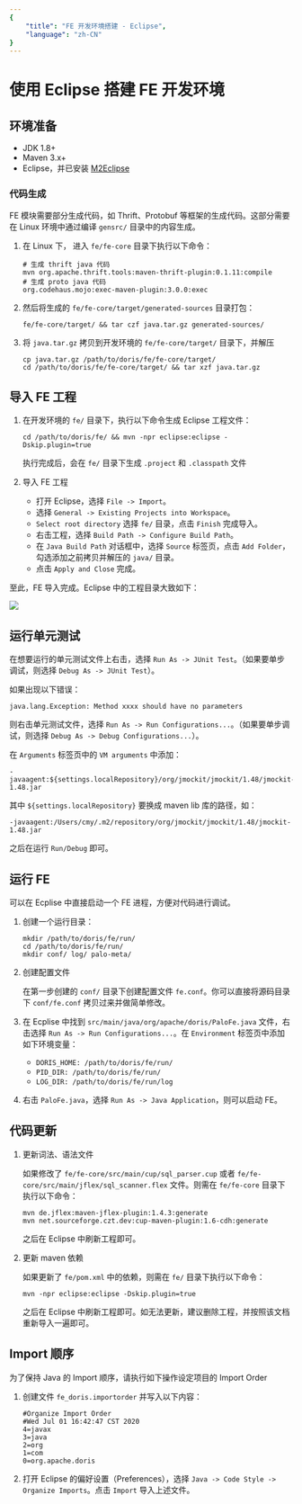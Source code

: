 ```yaml
---
{
    "title": "FE 开发环境搭建 - Eclipse",
    "language": "zh-CN"
}
---
```


<!-- 
Licensed to the Apache Software Foundation (ASF) under one
or more contributor license agreements.  See the NOTICE file
distributed with this work for additional information
regarding copyright ownership.  The ASF licenses this file
to you under the Apache License, Version 2.0 (the
"License"); you may not use this file except in compliance
with the License.  You may obtain a copy of the License at

  http://www.apache.org/licenses/LICENSE-2.0

Unless required by applicable law or agreed to in writing,
software distributed under the License is distributed on an
"AS IS" BASIS, WITHOUT WARRANTIES OR CONDITIONS OF ANY
KIND, either express or implied.  See the License for the
specific language governing permissions and limitations
under the License.
-->

# 使用 Eclipse 搭建 FE 开发环境

## 环境准备

* JDK 1.8+
* Maven 3.x+
* Eclipse，并已安装 [M2Eclipse](http://www.eclipse.org/m2e/)

### 代码生成

FE 模块需要部分生成代码，如 Thrift、Protobuf 等框架的生成代码。这部分需要在 Linux 环境中通过编译 `gensrc/` 目录中的内容生成。

1. 在 Linux 下， 进入 `fe/fe-core` 目录下执行以下命令：
   ```
   # 生成 thrift java 代码
   mvn org.apache.thrift.tools:maven-thrift-plugin:0.1.11:compile
   # 生成 proto java 代码
   org.codehaus.mojo:exec-maven-plugin:3.0.0:exec
   ```
    
2. 然后将生成的 `fe/fe-core/target/generated-sources` 目录打包：

    `fe/fe-core/target/ && tar czf java.tar.gz generated-sources/`

3. 将 `java.tar.gz` 拷贝到开发环境的 `fe/fe-core/target/` 目录下，并解压

    ```
    cp java.tar.gz /path/to/doris/fe/fe-core/target/
    cd /path/to/doris/fe/fe-core/target/ && tar xzf java.tar.gz
    ```

## 导入 FE 工程

1. 在开发环境的 `fe/` 目录下，执行以下命令生成 Eclipse 工程文件：

    `cd /path/to/doris/fe/ && mvn -npr eclipse:eclipse -Dskip.plugin=true`
    
    执行完成后，会在 `fe/` 目录下生成 `.project` 和 `.classpath` 文件

2. 导入 FE 工程

    * 打开 Eclipse，选择 `File -> Import`。
    * 选择 `General -> Existing Projects into Workspace`。
    * `Select root directory` 选择 `fe/` 目录，点击 `Finish` 完成导入。
    * 右击工程，选择 `Build Path -> Configure Build Path`。
    * 在 `Java Build Path` 对话框中，选择 `Source` 标签页，点击 `Add Folder`，勾选添加之前拷贝并解压的 `java/` 目录。
    * 点击 `Apply and Close` 完成。

至此，FE 导入完成。Eclipse 中的工程目录大致如下：

![](/images/eclipse-import-fe-project-1.png)

## 运行单元测试

在想要运行的单元测试文件上右击，选择 `Run As -> JUnit Test`。（如果要单步调试，则选择 `Debug As -> JUnit Test`）。

如果出现以下错误：

```
java.lang.Exception: Method xxxx should have no parameters
```

则右击单元测试文件，选择 `Run As -> Run Configurations...`。（如果要单步调试，则选择 `Debug As -> Debug Configurations...`）。

在 `Arguments` 标签页中的 `VM arguments` 中添加：

```
-javaagent:${settings.localRepository}/org/jmockit/jmockit/1.48/jmockit-1.48.jar
```

其中 `${settings.localRepository}` 要换成 maven lib 库的路径，如：

```
-javaagent:/Users/cmy/.m2/repository/org/jmockit/jmockit/1.48/jmockit-1.48.jar
```

之后在运行 `Run/Debug` 即可。

## 运行 FE

可以在 Ecplise 中直接启动一个 FE 进程，方便对代码进行调试。

1. 创建一个运行目录：

    ```
    mkdir /path/to/doris/fe/run/
    cd /path/to/doris/fe/run/
    mkdir conf/ log/ palo-meta/
    ```
    
2. 创建配置文件
    
    在第一步创建的 `conf/` 目录下创建配置文件 `fe.conf`。你可以直接将源码目录下 `conf/fe.conf` 拷贝过来并做简单修改。
    
3. 在 Ecplise 中找到 `src/main/java/org/apache/doris/PaloFe.java` 文件，右击选择 `Run As -> Run Configurations...`。在 `Environment` 标签页中添加如下环境变量：

    * `DORIS_HOME: /path/to/doris/fe/run/`
    * `PID_DIR: /path/to/doris/fe/run/`
    * `LOG_DIR: /path/to/doris/fe/run/log`

4. 右击 `PaloFe.java`，选择 `Run As -> Java Application`，则可以启动 FE。

## 代码更新

1. 更新词法、语法文件

    如果修改了 `fe/fe-core/src/main/cup/sql_parser.cup` 或者 `fe/fe-core/src/main/jflex/sql_scanner.flex` 文件。则需在 `fe/fe-core` 目录下执行以下命令：
    
    ```
    mvn de.jflex:maven-jflex-plugin:1.4.3:generate
    mvn net.sourceforge.czt.dev:cup-maven-plugin:1.6-cdh:generate
    ```
    
    之后在 Eclipse 中刷新工程即可。
    
2. 更新 maven 依赖

    如果更新了 `fe/pom.xml` 中的依赖，则需在 `fe/` 目录下执行以下命令：

    `mvn -npr eclipse:eclipse -Dskip.plugin=true`
    
    之后在 Eclipse 中刷新工程即可。如无法更新，建议删除工程，并按照该文档重新导入一遍即可。

## Import 顺序

为了保持 Java 的 Import 顺序，请执行如下操作设定项目的 Import Order

1. 创建文件 `fe_doris.importorder` 并写入以下内容：

    ```
    #Organize Import Order
    #Wed Jul 01 16:42:47 CST 2020
    4=javax
    3=java
    2=org
    1=com
    0=org.apache.doris
    ```

2. 打开 Eclipse 的偏好设置（Preferences），选择 `Java -> Code Style -> Organize Imports`。点击 `Import` 导入上述文件。
